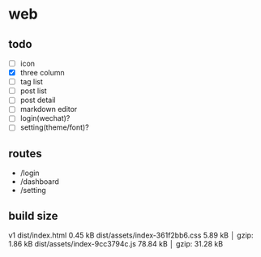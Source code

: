 # web

## todo

- [ ] icon
- [x] three column
- [ ] tag list
- [ ] post list
- [ ] post detail
- [ ] markdown editor
- [ ] login(wechat)?
- [ ] setting(theme/font)?

## routes

- /login
- /dashboard
- /setting

## build size

v1
dist/index.html                  0.45 kB
dist/assets/index-361f2bb6.css   5.89 kB │ gzip:  1.86 kB
dist/assets/index-9cc3794c.js   78.84 kB │ gzip: 31.28 kB
